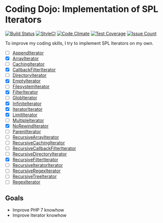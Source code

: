# Coding Dojo: Implementation of SPL Iterators
[![Build Status](https://travis-ci.org/tomtomsen/dojo-iterators.svg?branch=master)](https://travis-ci.org/tomtomsen/dojo-iterators)
[![StyleCI](https://styleci.io/repos/5724990/shield?style=flat)](https://styleci.io/repos/85702808)
[![Code Climate](https://codeclimate.com/github/tomtomsen/dojo-iterators/badges/gpa.svg)](https://codeclimate.com/github/tomtomsen/dojo-iterators)
[![Test Coverage](https://codeclimate.com/github/tomtomsen/dojo-iterators/badges/coverage.svg)](https://codeclimate.com/github/tomtomsen/dojo-iterators/coverage)
[![Issue Count](https://codeclimate.com/github/tomtomsen/dojo-iterators/badges/issue_count.svg)](https://codeclimate.com/github/tomtomsen/dojo-iterators)

To improve my coding skills, I try to implement SPL Iterators on my own.

- [ ] [AppendIterator](http://php.net/manual/class.appenditerator.php "Documentation of SPL AppendIterator")
- [x] [ArrayIterator](http://php.net/manual/class.arrayiterator.php "Documentation of SPL ArrayIterator")
- [ ] [CachingIterator](http://php.net/manual/class.cachingiterator.php "Documentation of SPL CachingIterator")
- [x] [CallbackFilterIterator](http://php.net/manual/class.callbackfilteriterator.php "Documentation of SPL CallbackFilterIterator")
- [ ] [DirectoryIterator](http://php.net/manual/class.directoryiterator.php "Documentation of SPL DirectoryIterator")
- [x] [EmptyIterator](http://php.net/manual/class.emptyiterator.php "Documentation of SPL EmptyIterator")
- [ ] [FilesystemIterator](http://php.net/manual/class.filesystemiterator.php "Documentation of SPL FilesystemIterator")
- [x] [FilterIterator](http://php.net/manual/class.filteriterator.php "Documentation of SPL FilterIterator")
- [ ] [GlobIterator](http://php.net/manual/class.globiterator.php "Documentation of SPL GlobIterator")
- [x] [InfiniteIterator](http://php.net/manual/class.infiniteiterator.php "Documentation of SPL InfiniteIterator")
- [x] [IteratorIterator](http://php.net/manual/class.iteratoriterator.php "Documentation of SPL IteratorIterator")
- [x] [LimitIterator](http://php.net/manual/class.limititerator.php "Documentation of SPL LimitIterator")
- [ ] [MultipleIterator](http://php.net/manual/class.multipleiterator.php "Documentation of SPL MultipleIterator")
- [x] [NoRewindIterator](http://php.net/manual/class.norewinditerator.php "Documentation of SPL NoRewindIterator")
- [ ] [ParentIterator](http://php.net/manual/class.parentiterator.php "Documentation of SPL ParentIterator")
- [ ] [RecursiveArrayIterator](http://php.net/manual/class.recursivearrayiterator.php "Documentation of SPL RecursiveArrayIterator")
- [ ] [RecursiveCachingIterator](http://php.net/manual/class.recursivecachingiterator.php "Documentation of SPL RecursiveCachingIterator")
- [ ] [RecursiveCallbackFilterIterator](http://php.net/manual/class.recursivecallbackfilteriterator.php "Documentation of SPL RecursiveCallbackFilterIterator")
- [ ] [RecursiveDirectoryIterator](http://php.net/manual/class.recursivedirectoryiterator.php "Documentation of SPL RecursiveDirectoryIterator")
- [x] [RecursiveFilterIterator](http://php.net/manual/class.recursivefilteriterator.php "Documentation of SPL RecursiveFilterIterator")
- [ ] [RecursiveIteratorIterator](http://php.net/manual/class.recursiveiteratoriterator.php "Documentation of SPL RecursiveIteratorIterator")
- [ ] [RecursiveRegexIterator](http://php.net/manual/class.recursiveregexiterator.php "Documentation of SPL RecursiveRegexIterator")
- [ ] [RecursiveTreeIterator](http://php.net/manual/class.recursivetreeiterator.php "Documentation of SPL RecursiveTreeIterator")
- [ ] [RegexIterator](http://php.net/manual/class.regexiterator.php "Documentation of SPL RegexIterator")

## Goals
- Improve PHP 7 knowhow
- Improve Iterator knowhow
